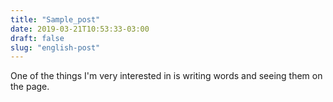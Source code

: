 ```yaml
---
title: "Sample_post"
date: 2019-03-21T10:53:33-03:00
draft: false
slug: "english-post"
---
```


One of the things I'm very interested in is writing words and seeing them on the page.